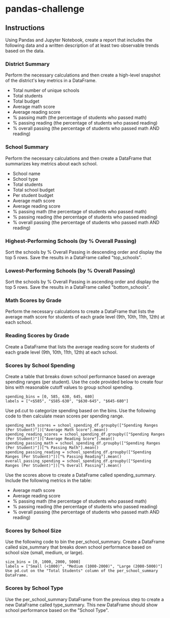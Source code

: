 # pandas-challenge

## Instructions
Using Pandas and Jupyter Notebook, create a report that includes the following data and a written description of at least two observable trends based on the data.

### District Summary
Perform the necessary calculations and then create a high-level snapshot of the district's key metrics in a DataFrame.
  * Total number of unique schools
  * Total students
  * Total budget
  * Average math score
  * Average reading score
  * % passing math (the percentage of students who passed math)
  * % passing reading (the percentage of students who passed reading)
  * % overall passing (the percentage of students who passed math AND reading)

### School Summary
Perform the necessary calculations and then create a DataFrame that summarizes key metrics about each school.
  * School name
  * School type
  * Total students
  * Total school budget
  * Per student budget
  * Average math score
  * Average reading score
  * % passing math (the percentage of students who passed math)
  * % passing reading (the percentage of students who passed reading)
  * % overall passing (the percentage of students who passed math AND reading)

### Highest-Performing Schools (by % Overall Passing)
Sort the schools by % Overall Passing in descending order and display the top 5 rows. Save the results in a DataFrame called "top_schools".

### Lowest-Performing Schools (by % Overall Passing)
Sort the schools by % Overall Passing in ascending order and display the top 5 rows. Save the results in a DataFrame called "bottom_schools".

### Math Scores by Grade
Perform the necessary calculations to create a DataFrame that lists the average math score for students of each grade level (9th, 10th, 11th, 12th) at each school.

### Reading Scores by Grade
Create a DataFrame that lists the average reading score for students of each grade level (9th, 10th, 11th, 12th) at each school.

### Scores by School Spending
Create a table that breaks down school performance based on average spending ranges (per student). Use the code provided below to create four bins with reasonable cutoff values to group school spending.

    spending_bins = [0, 585, 630, 645, 680]
    labels = ["<$585", "$585-630", "$630-645", "$645-680"]

Use pd.cut to categorize spending based on the bins. Use the following code to then calculate mean scores per spending range.

    spending_math_scores = school_spending_df.groupby(["Spending Ranges (Per Student)"])["Average Math Score"].mean()
    spending_reading_scores = school_spending_df.groupby(["Spending Ranges (Per Student)"])["Average Reading Score"].mean()
    spending_passing_math = school_spending_df.groupby(["Spending Ranges (Per Student)"])["% Passing Math"].mean()
    spending_passing_reading = school_spending_df.groupby(["Spending Ranges (Per Student)"])["% Passing Reading"].mean()
    overall_passing_spending = school_spending_df.groupby(["Spending Ranges (Per Student)"])["% Overall Passing"].mean()

Use the scores above to create a DataFrame called spending_summary. Include the following metrics in the table:
  * Average math score
  * Average reading score
  * % passing math (the percentage of students who passed math)
  * % passing reading (the percentage of students who passed reading)
  * % overall passing (the percentage of students who passed math AND reading)

### Scores by School Size

Use the following code to bin the per_school_summary. Create a DataFrame called size_summary that breaks down school performance based on school size (small, medium, or large).

    size_bins = [0, 1000, 2000, 5000]
    labels = ["Small (<1000)", "Medium (1000-2000)", "Large (2000-5000)"]
    Use pd.cut on the "Total Students" column of the per_school_summary DataFrame.

### Scores by School Type
Use the per_school_summary DataFrame from the previous step to create a new DataFrame called type_summary. This new DataFrame should show school performance based on the "School Type".
